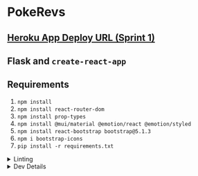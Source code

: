 # PokeRevs

## [Heroku App Deploy URL (Sprint 1)](https://pokerevs.herokuapp.com/)

## Flask and `create-react-app`

## Requirements

1. `npm install`
2. `npm install react-router-dom`
3. `npm install prop-types`
4. `npm install @mui/material @emotion/react @emotion/styled`
5. `npm install react-bootstrap bootstrap@5.1.3`
6. `npm i bootstrap-icons`
7. `pip install -r requirements.txt`

<details><summary>Linting</summary>

## eslint

1. Eslintrc: react/jsx-filename-extension is disabled because we saw no need to change the .js extension to .jsx.
2. Eslintrc: react/no-array-index-key is disabled because some array mapping into jsx components required no use of key attribute (for example, listing pokemon reviews)
3. Eslintrc: react-hooks/exhaustive-deps. This linting rule specifically pertains to whenever we call useEffect, with a second parameter being an empty array. The intent is to prevent infinite rerenders (probably on the basis that useEffect might occur infinitely without some other state dependency), but in our case useEffect is just a replacement for applying something on component mount (at least whenever empty array is applied).
4. Eslintrc: object-curly-newline. This is thrown during some import statements that are too long (such as importing react-bootstrap components). We ignore this linting rule because none of our imports exceed any type of line character limit, and saving the js file tends to auto format it if needed anyways.
5. Every test.js ignores undefined function because tests are seen as undefined but interpretted correctly by npm tests
6. Backend.js ignores no-unused-vars because some response data may be used later down the line.
7. Pokemon.js ignores jsx-key because there is no use for a key prop in the iterator at the moment.
8. Search.js, Pokemon.js, and Profile.js have disabled exhaustive-deps, because UseEffect has an empty list as second argument (meaning no dependency). Inside of the UseEffect hook itself we are just utilizing UseState variables to initialize stuff, and would prefer not to invoke useEffect every time those variables are updated.

## pylint

1. All .py files ignore invalid-name and missing-function-docstring--the former because we adhere to camelCase naming convention instead of snake case (at least consistently); the latter because the code functionality changes a lot in agile development.
2. app.py: disable=invalid-envvar-default is ignored because of the default case--pylint is worried that we may be supplying a non-string (which is not the case)
3. dbhandler.py: no-self-argument and no-member are ignored because DB is acting as a static class to handle any database interactions--no instantiation is involved, and therefore no self variables are created.
4. dbhandler.py: missing-class-docstring is ignored because agile framework again.
5. dbhandler.py: too-many-arguments and no-method-arguments are disabled: the former because the number of arguments will likely change in the future (in which case we are likely going to pass a dictionary containing the data instead); the latter because the method in question is a utility function that prints the state of the database, and requires no arguments.
6. dbhandler.py: not-an-iterable is ignored because reviews is actually iterable but not detected.
7. dbhandler.py: too-many-locals is ignored because the method in question is only for populating the database--it is called outside of the context of the app and therefore storing all of them in a single object would only obfuscate the information.
8. models.py: no-member is ignored because pylint_flask_sqlalchemy is responsible for linting that.
9. models.py: consider-using-f-string is ignored because the repr methods documentation suggests the default return string to be formatted as '<{table} %r' %{string}.
10. models.py: too-few-public-methods is ignored because the models are only responsible for the structure of the database, DB handler is responsible for their behavior.
11. app.py: protected-access is ignored because there is no accessor method to the protected member variable of credentials. Otherwise, oauth2 fails.

</details>

<details><summary>Dev Details</summary>

## Run Application

1. Run command in terminal (in your project directory): `npm run build`. This will update anything related to your `App.js` file (so `public/index.html`, any CSS you're pulling in, etc).
2. Run command in terminal (in your project directory): `python3 app.py`
3. Preview web page in browser 'localhost:8080/' (or whichever port you're using)

## Deploy to Heroku

1. Create a Heroku app: `heroku create --buildpack heroku/python`
2. Add nodejs buildpack: `heroku buildpacks:add --index 1 heroku/nodejs`
3. Push to Heroku: `git push heroku main`

</details>
